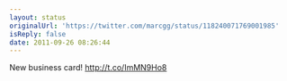 ```yaml
---
layout: status
originalUrl: 'https://twitter.com/marcgg/status/118240071769001985'
isReply: false
date: 2011-09-26 08:26:44
---
```


New business card!  http://t.co/ImMN9Ho8
